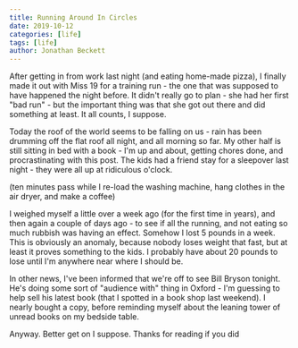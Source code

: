 ```yaml
---
title: Running Around In Circles
date: 2019-10-12
categories: [life]
tags: [life]
author: Jonathan Beckett
---
```


After getting in from work last night (and eating home-made pizza), I finally made it out with Miss 19 for a training run - the one that was supposed to have happened the night before. It didn't really go to plan - she had her first "bad run" - but the important thing was that she got out there and did something at least. It all counts, I suppose.

Today the roof of the world seems to be falling on us - rain has been drumming off the flat roof all night, and all morning so far. My other half is still sitting in bed with a book - I'm up and about, getting chores done, and procrastinating with this post. The kids had a friend stay for a sleepover last night - they were all up at ridiculous o'clock.

(ten minutes pass while I re-load the washing machine, hang clothes in the air dryer, and make a coffee)

I weighed myself a little over a week ago (for the first time in years), and then again a couple of days ago - to see if all the running, and not eating so much rubbish was having an effect. Somehow I lost 5 pounds in a week. This is obviously an anomaly, because nobody loses weight that fast, but at least it proves something to the kids. I probably have about 20 pounds to lose until I'm anywhere near where I should be.

In other news, I've been informed that we're off to see Bill Bryson tonight. He's doing some sort of "audience with" thing in Oxford - I'm guessing to help sell his latest book (that I spotted in a book shop last weekend). I nearly bought a copy, before reminding myself about the leaning tower of unread books on my bedside table.

Anyway. Better get on I suppose. Thanks for reading if you did 